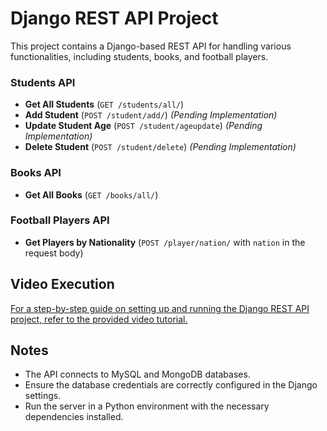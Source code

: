 



# Django REST API Project

This project contains a Django-based REST API for handling various functionalities, including students, books, and football players.

### Students API

- **Get All Students** (`GET /students/all/`)
- **Add Student** (`POST /student/add/`) *(Pending Implementation)*
- **Update Student Age** (`POST /student/ageupdate`) *(Pending Implementation)*
- **Delete Student** (`POST /student/delete`) *(Pending Implementation)*

### Books API

- **Get All Books** (`GET /books/all/`)

### Football Players API

- **Get Players by Nationality** (`POST /player/nation/` with `nation` in the request body)


## Video Execution

[For a step-by-step guide on setting up and running the Django REST API project, refer to the provided video tutorial.](https://github.com/user-attachments/assets/723596ea-0f91-4711-beca-ba8befbec46c)

## Notes

- The API connects to MySQL and MongoDB databases.
- Ensure the database credentials are correctly configured in the Django settings.
- Run the server in a Python environment with the necessary dependencies installed.

